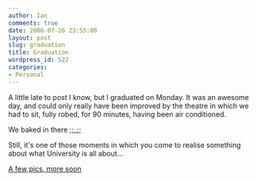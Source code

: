 ```yaml
---
author: Ian
comments: true
date: 2006-07-26 23:55:00
layout: post
slug: graduation
title: Graduation
wordpress_id: 522
categories:
- Personal
---
```


A little late to post I know, but I graduated on Monday.  It was an awesome day, and could only really have been improved by the theatre in which we had to sit, fully robed, for 90 minutes, having been air conditioned.  

We baked in there ;;_;;  

Still, it's one of those moments in which you come to realise something about what University is all about...  

<a href="http://s105.photobucket.com/albums/m210/tsuki_chama/2006-07-24_Graduation/">A few pics, more soon</a>
